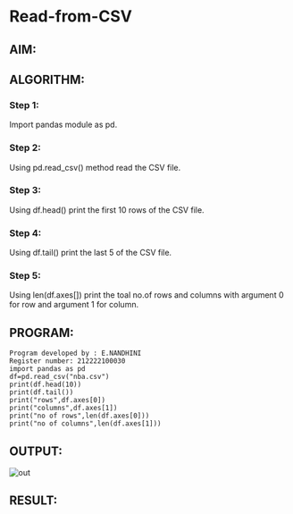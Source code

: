 # Read-from-CSV

## AIM:

## ALGORITHM:
### Step 1:

Import pandas module as pd.

### Step 2:

Using pd.read_csv() method read the CSV file.

### Step 3:

Using df.head() print the first 10 rows of the CSV file.

### Step 4:

Using df.tail() print the last 5 of the CSV file.

### Step 5:

Using len(df.axes[]) print the toal no.of rows and columns with argument 0 for row and argument 1 for column.

## PROGRAM:
```
Program developed by : E.NANDHINI
Register number: 212222100030
import pandas as pd
df=pd.read_csv("nba.csv")
print(df.head(10))
print(df.tail())
print("rows",df.axes[0])
print("columns",df.axes[1])
print("no of rows",len(df.axes[0]))
print("no of columns",len(df.axes[1]))
```
## OUTPUT:

![out](https://github.com/Nandhinijaya/Read-from-CSV/assets/121998147/b5e9a878-95ef-4beb-931d-f2ad66c4db90)


## RESULT:
